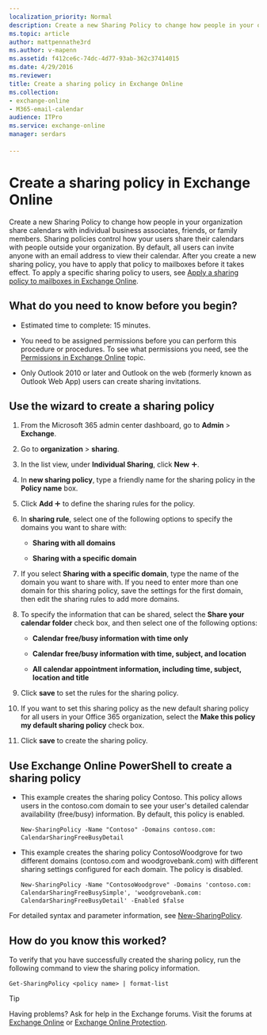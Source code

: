 ```yaml
---
localization_priority: Normal
description: Create a new Sharing Policy to change how people in your organization share calendars with individual business associates, friends, or family members. Sharing policies control how your users share their calendars with people outside your organization. By default, all users can invite anyone with an email address to view their calendar. After you create a new sharing policy, you have to apply that policy to mailboxes before it takes effect. To apply a specific sharing policy to users, see Apply a sharing policy to mailboxes in Exchange Online.
ms.topic: article
author: mattpennathe3rd
ms.author: v-mapenn
ms.assetid: f412ce6c-74dc-4d77-93ab-362c37414015
ms.date: 4/29/2016
ms.reviewer: 
title: Create a sharing policy in Exchange Online
ms.collection: 
- exchange-online
- M365-email-calendar
audience: ITPro
ms.service: exchange-online
manager: serdars

---
```


# Create a sharing policy in Exchange Online

Create a new Sharing Policy to change how people in your organization share calendars with individual business associates, friends, or family members. Sharing policies control how your users share their calendars with people outside your organization. By default, all users can invite anyone with an email address to view their calendar. After you create a new sharing policy, you have to apply that policy to mailboxes before it takes effect. To apply a specific sharing policy to users, see [Apply a sharing policy to mailboxes in Exchange Online](apply-a-sharing-policy.md).

## What do you need to know before you begin?

- Estimated time to complete: 15 minutes.

- You need to be assigned permissions before you can perform this procedure or procedures. To see what permissions you need, see the [Permissions in Exchange Online](../../permissions-exo/permissions-exo.md) topic.

- Only Outlook 2010 or later and Outlook on the web (formerly known as Outlook Web App) users can create sharing invitations.

## Use the wizard to create a sharing policy

1. From the Microsoft 365 admin center dashboard, go to **Admin** \> **Exchange**.

2. Go to **organization** \> **sharing**.

3. In the list view, under **Individual Sharing**, click **New** ![Add Icon](../../media/ITPro_EAC_AddIcon.gif).

4. In **new sharing policy**, type a friendly name for the sharing policy in the **Policy name** box.

5. Click **Add** ![Add Icon](../../media/ITPro_EAC_AddIcon.gif) to define the sharing rules for the policy.

6. In **sharing rule**, select one of the following options to specify the domains you want to share with:

   - **Sharing with all domains**

   - **Sharing with a specific domain**

7. If you select **Sharing with a specific domain**, type the name of the domain you want to share with. If you need to enter more than one domain for this sharing policy, save the settings for the first domain, then edit the sharing rules to add more domains.

8. To specify the information that can be shared, select the **Share your calendar folder** check box, and then select one of the following options:

   - **Calendar free/busy information with time only**

   - **Calendar free/busy information with time, subject, and location**

   - **All calendar appointment information, including time, subject, location and title**

9. Click **save** to set the rules for the sharing policy.

10. If you want to set this sharing policy as the new default sharing policy for all users in your Office 365 organization, select the **Make this policy my default sharing policy** check box.

11. Click **save** to create the sharing policy.

## Use Exchange Online PowerShell to create a sharing policy

- This example creates the sharing policy Contoso. This policy allows users in the contoso.com domain to see your user's detailed calendar availability (free/busy) information. By default, this policy is enabled.

  ```
  New-SharingPolicy -Name "Contoso" -Domains contoso.com: CalendarSharingFreeBusyDetail
  ```

- This example creates the sharing policy ContosoWoodgrove for two different domains (contoso.com and woodgrovebank.com) with different sharing settings configured for each domain. The policy is disabled.

  ```
  New-SharingPolicy -Name "ContosoWoodgrove" -Domains 'contoso.com: CalendarSharingFreeBusySimple', 'woodgrovebank.com: CalendarSharingFreeBusyDetail' -Enabled $false
  ```

For detailed syntax and parameter information, see [New-SharingPolicy](https://docs.microsoft.com/powershell/module/exchange/sharing-and-collaboration/new-sharingpolicy).

## How do you know this worked?

To verify that you have successfully created the sharing policy, run the following command to view the sharing policy information.

```
Get-SharingPolicy <policy name> | format-list
```

> [!TIP]
> Having problems? Ask for help in the Exchange forums. Visit the forums at [Exchange Online](https://go.microsoft.com/fwlink/p/?linkId=267542) or [Exchange Online Protection](https://go.microsoft.com/fwlink/p/?linkId=285351).
